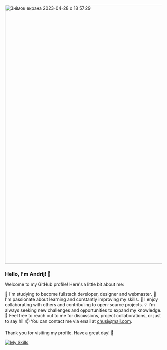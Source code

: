 <img width="833" alt="Знімок екрана 2023-04-28 о 18 57 29" src="https://github.com/fairycreator/fairycreator/assets/122693095/bcba7ad4-7a16-42d2-8f4c-c70a52a3561c">


### Hello, I'm Andrij! 👋
Welcome to my GitHub profile! Here's a little bit about me:

🔭 I'm studying to become fullstack developer, designer and webmaster.
🌱 I'm passionate about learning and constantly improving my skills.
👯 I enjoy collaborating with others and contributing to open-source projects.
💡 I'm always seeking new challenges and opportunities to expand my knowledge.
💬 Feel free to reach out to me for discussions, project collaborations, or just to say hi!
📫 You can contact me via email at chusi@mail.com.

Thank you for visiting my profile. Have a great day! 🌟

[![My Skills](https://skillicons.dev/icons?i=js,html,css,bootstrap,github,vscode,webflow,wordpress,ai,figma,react,nodejs&perline=6)](https://skillicons.dev)
<!--
**fairycreator/fairycreator** is a ✨ _special_ ✨ repository because its `README.md` (this file) appears on your GitHub profile.

Here are some ideas to get you started:

- 🔭 I’m currently working on ...
- 🌱 I’m currently learning ...
- 👯 I’m looking to collaborate on ...
- 🤔 I’m looking for help with ...
- 💬 Ask me about ...
- 📫 How to reach me: ...
- 😄 Pronouns: ...
- ⚡ Fun fact: ...
-->
